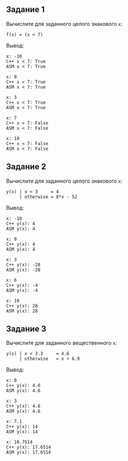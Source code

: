 ## Задание 1

Вычислите для заданного целого знакового `x`:

```
f(x) = (x < 7)
```

Вывод:

```
x: -10
C++ x < 7: True
ASM x < 7: True

x: 0
C++ x < 7: True
ASM x < 7: True

x: 3
C++ x < 7: True
ASM x < 7: True

x: 7
C++ x < 7: False
ASM x < 7: False

x: 10
C++ x < 7: False
ASM x < 7: False
```

## Задание 2

Вычислите для заданного целого знакового `x`:

```
y(x) | x < 3     = 4
     | otherwise = 8*x - 52
```

Вывод:

```
x: -10
C++ y(x): 4
ASM y(x): 4

x: 0
C++ y(x): 4
ASM y(x): 4

x: 3
C++ y(x): -28
ASM y(x): -28

x: 6
C++ y(x): -4
ASM y(x): -4

x: 10
C++ y(x): 28
ASM y(x): 28
```

## Задание 3

Вычислите для заданного вещественного `x`:

```
y(x) | x < 3.3     = 4.6
     | otherwise   = x + 6.9
```

Вывод:

```
x: 0
C++ y(x): 4.6
ASM y(x): 4.6

x: 3
C++ y(x): 4.6
ASM y(x): 4.6

x: 7.1
C++ y(x): 14
ASM y(x): 14

x: 10.7514
C++ y(x): 17.6514
ASM y(x): 17.6514
```
